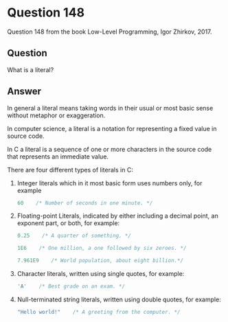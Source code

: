 # Question 148

Question 148 from the book Low-Level Programming, Igor Zhirkov, 2017.

## Question

What is a literal?

## Answer

In general a literal means taking words in their usual or most basic sense without metaphor or exaggeration.

In computer science, a literal is a notation for representing a fixed value in source code.

In C a literal is a sequence of one or more characters in the source code that represents an immediate value.

There are four different types of literals in C:

1. Integer literals which in it most basic form uses numbers only, for example

    ```C
    60    /* Number of seconds in one minute. */
    ```

2. Floating-point Literals, indicated by either including a decimal point, an exponent part, or both, for example:

    ```C
    0.25    /* A quarter of something. */
    ```

    ```C
    1E6    /* One million, a one followed by six zeroes. */
    ```

    ```C
    7.961E9    /* World population, about eight billion.*/
    ```

3. Character literals, written using single quotes, for example:

    ```C
    'A'    /* Best grade on an exam. */
    ```

4. Null-terminated string literals, written using double quotes, for example:

    ```C
    "Hello world!"    /* A greeting from the computer. */
    ```
